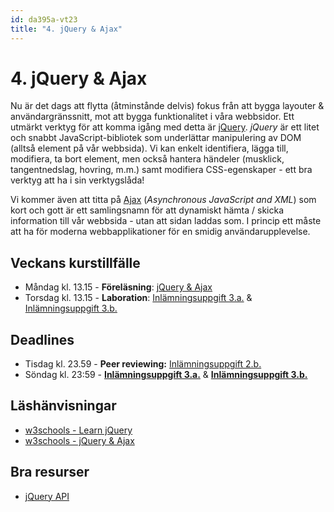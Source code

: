 ```yaml
---
id: da395a-vt23
title: "4. jQuery & Ajax"
---
```


# 4. jQuery & Ajax

Nu är det dags att flytta (åtminstånde delvis) fokus från att bygga layouter & användargränssnitt, mot att bygga funktionalitet i våra webbsidor. Ett utmärkt verktyg för att komma igång med detta är [jQuery](https://jquery.com/). *jQuery* är ett litet och snabbt JavaScript-bibliotek som underlättar manipulering av DOM (alltså element på vår webbsida). Vi kan enkelt identifiera, lägga till, modifiera, ta bort element, men också hantera händeler (musklick, tangentnedslag, hovring, m.m.) samt modifiera CSS-egenskaper - ett bra verktyg att ha i sin verktygslåda!

Vi kommer även att titta på [Ajax](https://sv.wikipedia.org/wiki/AJAX) (*Asynchronous JavaScript and XML*) som kort och gott är ett samlingsnamn för att dynamiskt hämta / skicka information till vår webbsida - utan att sidan laddas som. I princip ett måste att ha för moderna webbapplikationer för en smidig användarupplevelse.

## Veckans kurstillfälle

- Måndag kl. 13.15 - **Föreläsning**: [jQuery & Ajax](../f1/)
- Torsdag kl. 13.15 - **Laboration**: [Inlämningsuppgift 3.a.](../i1/) & [Inlämningsuppgift 3.b.](../i2/)

## Deadlines

- Tisdag kl. 23.59 - **Peer reviewing:** [Inlämningsuppgift 2.b.](../../3-rwd-css-ramverk/i2/)
- Söndag kl. 23:59 - [**Inlämningsuppgift 3.a.**](../i1/) & [**Inlämningsuppgift 3.b.**](../i2/)

## Läshänvisningar

- [w3schools - Learn jQuery](https://www.w3schools.com/jquery/default.asp)
- [w3schools - jQuery & Ajax](https://www.w3schools.com/jquery/jquery_ajax_intro.asp)


## Bra resurser

- [jQuery API](https://api.jquery.com/)